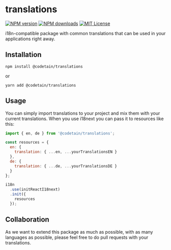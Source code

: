 # translations

[![NPM version][npm-image]][npm-url] [![NPM downloads][npm-downloads-image]][downloads-url] [![MIT License][license-image]][license-url]

i18n-compatible package with common translations that can be used in your applications right away.

## Installation

`npm install @codetain/translations`

or

`yarn add @codetain/translations`

## Usage
You can simply import translations to your project and mix them with your current translations. When you use i18next you can pass it to resources like this:

```javascript
import { en, de } from '@codetain/translations';

const resources = {
  en: {
    translation: { ...en, ...yourTranslationsEN }
  },
  de: {
    translation: { ...de, ...yourTranslationsDE }
  }
};

i18n
  .use(initReactI18next)
  .init({
    resources
  });
```

## Collaboration
As we want to extend this package as much as possible, with as many languages as possible, please feel free to do pull requests with your translations.



[npm-url]: https://www.npmjs.com/package/@codetain/translations
[npm-image]: https://img.shields.io/npm/v/@codetain/translations
[downloads-url]: https://npmcharts.com/compare/@codetain/translations?minimal=true
[npm-downloads-image]: http://img.shields.io/npm/dm/@codetain/translations.svg?style=flat

[license-image]: http://img.shields.io/badge/license-MIT-blue.svg?style=flat
[license-url]: LICENSE
